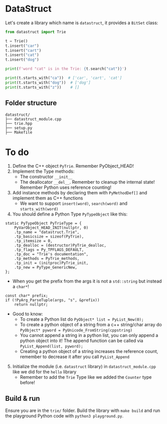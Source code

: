 # DataStruct

Let's create a library which name is `datastruct`, it provides a `BitSet` class:
```python
from datastruct import Trie

t = Trie()
t.insert("car")
t.insert("cart")
t.insert("cat")
t.insert("dog")

print(f'word "cat" is in the Trie: {t.search("cat")}')

print(t.starts_with("ca"))  # ['car', 'cart', 'cat']
print(t.starts_with("dog"))  # ['dog']
print(t.starts_with("z"))    # []
```

## Folder structure

```
datastruct/
├── datastruct_module.cpp
├── trie.hpp
├── setup.py
├── Makefile
```

# To do

1. Define the C++ object `PyTrie`. Remember PyObject_HEAD!
2. Implement the Type methods:
    - The constructor `__init__`
    - The deallocator `__del__`. Remember to cleanup the internal state! Remember Python uses reference counting!
3. Add instance methods by declaring them with `PyMethodDef[]` and implement them as C++ functions
    - We want to support `insert(word)`, `search(word)` and `starts_with(word)`
4. You should define a Python Type `PyTypeObject` like this:

```
static PyTypeObject PyTrieType = {
    PyVarObject_HEAD_INIT(nullptr, 0)
    .tp_name = "datastruct.Trie",
    .tp_basicsize = sizeof(PyTrie),
    .tp_itemsize = 0,
    .tp_dealloc = (destructor)PyTrie_dealloc,
    .tp_flags = Py_TPFLAGS_DEFAULT,
    .tp_doc = "Trie's documentation",
    .tp_methods = PyTrie_methods,
    .tp_init = (initproc)PyTrie_init,
    .tp_new = PyType_GenericNew,
};
```
  - When you get the prefix from the args it is not a `std::string` but instead a `char*`!

```
const char* prefix;
if (!PyArg_ParseTuple(args, "s", &prefix))
    return nullptr;
```
  - Good to know:
    - To create a Python list do `PyObject* list = PyList_New(0);`
    - To create a python object of a string from a c++ string/char array do `PyObject* pyword = PyUnicode_FromString(cppstring)`
    - You cannot append a string in a python list, you can only append a python object into it! The append function can be called via `PyList_Append(list, pyword);`
    - Creating a python object of a string increases the reference count, remember to decrease it after you call `PyList_Append`
5. Initialize the module (i.e. `datastruct` library) in `datastruct_module.cpp` like we did for the `hello` library
    - Remember to add the `Trie` Type like we added the `Counter` type before!

## Build & run

Ensure you are in the `trie/` folder. Build the library with `make build` and run the playground Python code with `python3 playground.py`.